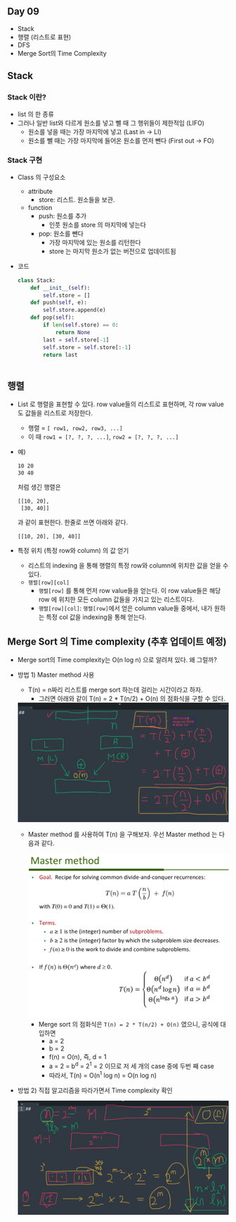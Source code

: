 ## Day 09

- Stack
- 행렬 (리스트로 표현)
- DFS
- Merge Sort의 Time Complexity

## Stack

### Stack 이란?
- list 의 한 종류
- 그러나 일반 list와 다르게 원소를 넣고 뺄 때 그 행위들이 제한적임 (LIFO)
    - 원소를 넣을 때는 가장 마지막에 넣고 (Last in -> LI) 
    - 원소를 뺄 때는 가장 마지막에 들어온 원소를 먼저 뺀다 (First out -> FO) 

### Stack 구현
- Class 의 구성요소
    - attribute
        - store: 리스트. 원소들을 보관.
    - function
        - push: 원소를 추가
          - 인풋 원소를 store 의 마지막에 넣는다
        - pop: 원소를 뺀다
          - 가장 마지막에 있는 원소를 리턴한다
          - store 는 마지막 원소가 없는 버전으로 업데이트됨
    
- 코드

    ```python
    class Stack:
        def __init__(self):
            self.store = []
        def push(self, e):
            self.store.append(e)
        def pop(self):
            if len(self.store) == 0:
                return None
            last = self.store[-1]
            self.store = self.store[:-1]
            return last



## 행렬

- List 로 행렬을 표현할 수 있다. row value들의 리스트로 표현하며, 각 row value 도 값들을 리스트로 저장한다.

  - 행렬 = `[ row1, row2, row3, ...]`
  - 이 때 `row1 = [?, ?, ?, ...]`, `row2 = [?, ?, ?, ...]`

- 예)

  ```
  10 20
  30 40
  ```

  처럼 생긴 행렬은

  ```
  [[10, 20],
   [30, 40]]
  ```

  과 같이 표현한다. 한줄로 쓰면 아래와 같다.

  ```
  [[10, 20], [30, 40]]
  ```

- 특정 위치 (특정 row와 column) 의 값 얻기

  - 리스트의 indexing 을 통해 행렬의 특정 row와 column에 위치한 값을 얻을 수 있다.
  - `행렬[row][col]`
    - `행렬[row]` 를 통해 먼저 row value들을 얻는다. 이 row value들은 해당 row 에 위치한 모든 column 값들을 가지고 있는 리스트이다.
    - `행렬[row][col]`: `행렬[row]`에서 얻은 column value들 중에서, 내가 원하는 특정 col 값을 indexing을 통해 얻는다.

## Merge Sort 의 Time complexity (추후 업데이트 예정)

- Merge sort의 Time complexity는 O(n log n) 으로 알려져 있다. 왜 그럴까?

- 방법 1) Master method 사용

  - T(n) = n짜리 리스트를 merge sort 하는데 걸리는 시간이라고 하자.
    - 그러면 아래와 같이 T(n) = 2 * T(n/2) + O(n) 의 점화식을 구할 수 있다.

  <img src="../fig/merge-sort-tc-1.png" style="zoom:180%;" />

  - Master method 를 사용하여 T(n) 을 구해보자. 우선 Master method 는 다음과 같다.

    <img src="../fig/merge-sort-tc-2.png" style="zoom:180%;" />

    - Merge sort 의 점화식은 `T(n) = 2 * T(n/2) + O(n)` 였으니, 공식에 대입하면
      - a = 2
      - b = 2
      - f(n) = O(n), 즉, d = 1
      - a = 2 = b<sup>d</sup> = 2<sup>1</sup> = 2 이므로 저 세 개의 case 중에 두번 째 case
      - 따라서, T(n) = O(n<sup>1</sup> log n) = O(n log n)

- 방법 2) 직접 알고리즘을 따라가면서 Time complexity 확인

  <img src="../fig/merge-sort-tc-3.png" style="zoom:180%;" />



